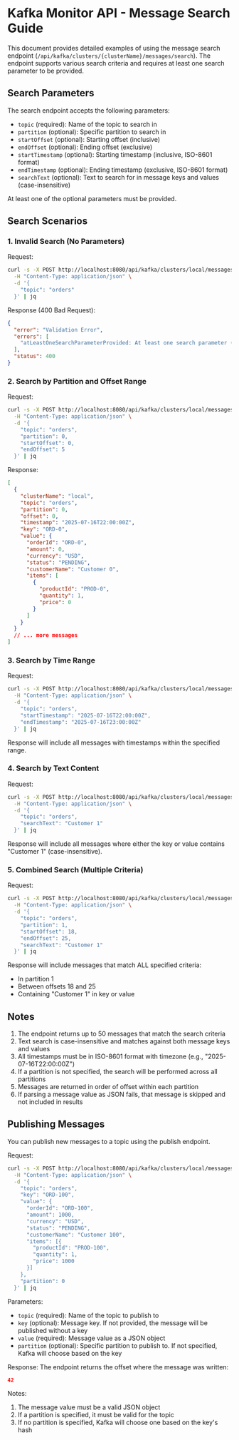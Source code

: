 # Kafka Monitor API - Message Search Guide

This document provides detailed examples of using the message search endpoint (`/api/kafka/clusters/{clusterName}/messages/search`). The endpoint supports various search criteria and requires at least one search parameter to be provided.

## Search Parameters

The search endpoint accepts the following parameters:
- `topic` (required): Name of the topic to search in
- `partition` (optional): Specific partition to search in
- `startOffset` (optional): Starting offset (inclusive)
- `endOffset` (optional): Ending offset (exclusive)
- `startTimestamp` (optional): Starting timestamp (inclusive, ISO-8601 format)
- `endTimestamp` (optional): Ending timestamp (exclusive, ISO-8601 format)
- `searchText` (optional): Text to search for in message keys and values (case-insensitive)

At least one of the optional parameters must be provided.

## Search Scenarios

### 1. Invalid Search (No Parameters)

Request:
```bash
curl -s -X POST http://localhost:8080/api/kafka/clusters/local/messages/search \
  -H "Content-Type: application/json" \
  -d '{
    "topic": "orders"
  }' | jq
```

Response (400 Bad Request):
```json
{
  "error": "Validation Error",
  "errors": [
    "atLeastOneSearchParameterProvided: At least one search parameter (partition, startOffset, endOffset, startTimestamp, endTimestamp, or searchText) must be provided"
  ],
  "status": 400
}
```

### 2. Search by Partition and Offset Range

Request:
```bash
curl -s -X POST http://localhost:8080/api/kafka/clusters/local/messages/search \
  -H "Content-Type: application/json" \
  -d '{
    "topic": "orders",
    "partition": 0,
    "startOffset": 0,
    "endOffset": 5
  }' | jq
```

Response:
```json
[
  {
    "clusterName": "local",
    "topic": "orders",
    "partition": 0,
    "offset": 0,
    "timestamp": "2025-07-16T22:00:00Z",
    "key": "ORD-0",
    "value": {
      "orderId": "ORD-0",
      "amount": 0,
      "currency": "USD",
      "status": "PENDING",
      "customerName": "Customer 0",
      "items": [
        {
          "productId": "PROD-0",
          "quantity": 1,
          "price": 0
        }
      ]
    }
  }
  // ... more messages
]
```

### 3. Search by Time Range

Request:
```bash
curl -s -X POST http://localhost:8080/api/kafka/clusters/local/messages/search \
  -H "Content-Type: application/json" \
  -d '{
    "topic": "orders",
    "startTimestamp": "2025-07-16T22:00:00Z",
    "endTimestamp": "2025-07-16T23:00:00Z"
  }' | jq
```

Response will include all messages with timestamps within the specified range.

### 4. Search by Text Content

Request:
```bash
curl -s -X POST http://localhost:8080/api/kafka/clusters/local/messages/search \
  -H "Content-Type: application/json" \
  -d '{
    "topic": "orders",
    "searchText": "Customer 1"
  }' | jq
```

Response will include all messages where either the key or value contains "Customer 1" (case-insensitive).

### 5. Combined Search (Multiple Criteria)

Request:
```bash
curl -s -X POST http://localhost:8080/api/kafka/clusters/local/messages/search \
  -H "Content-Type: application/json" \
  -d '{
    "topic": "orders",
    "partition": 1,
    "startOffset": 18,
    "endOffset": 25,
    "searchText": "Customer 1"
  }' | jq
```

Response will include messages that match ALL specified criteria:
- In partition 1
- Between offsets 18 and 25
- Containing "Customer 1" in key or value

## Notes

1. The endpoint returns up to 50 messages that match the search criteria
2. Text search is case-insensitive and matches against both message keys and values
3. All timestamps must be in ISO-8601 format with timezone (e.g., "2025-07-16T22:00:00Z")
4. If a partition is not specified, the search will be performed across all partitions
5. Messages are returned in order of offset within each partition
6. If parsing a message value as JSON fails, that message is skipped and not included in results

## Publishing Messages

You can publish new messages to a topic using the publish endpoint.

Request:
```bash
curl -s -X POST http://localhost:8080/api/kafka/clusters/local/messages \
  -H "Content-Type: application/json" \
  -d '{
    "topic": "orders",
    "key": "ORD-100",
    "value": {
      "orderId": "ORD-100",
      "amount": 1000,
      "currency": "USD",
      "status": "PENDING",
      "customerName": "Customer 100",
      "items": [{
        "productId": "PROD-100",
        "quantity": 1,
        "price": 1000
      }]
    },
    "partition": 0
  }' | jq
```

Parameters:
- `topic` (required): Name of the topic to publish to
- `key` (optional): Message key. If not provided, the message will be published without a key
- `value` (required): Message value as a JSON object
- `partition` (optional): Specific partition to publish to. If not specified, Kafka will choose based on the key

Response:
The endpoint returns the offset where the message was written:
```json
42
```

Notes:
1. The message value must be a valid JSON object
2. If a partition is specified, it must be valid for the topic
3. If no partition is specified, Kafka will choose one based on the key's hash
